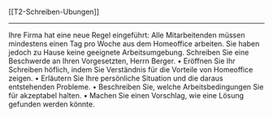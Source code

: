 [[T2-Schreiben-Ubungen]]

---

Ihre Firma hat eine neue Regel eingeführt: Alle Mitarbeitenden müssen mindestens einen Tag pro Woche aus dem Homeoffice arbeiten. Sie haben jedoch zu Hause keine geeignete Arbeitsumgebung. Schreiben Sie eine Beschwerde an Ihren Vorgesetzten, Herrn Berger.
	•	Eröffnen Sie Ihr Schreiben höflich, indem Sie Verständnis für die Vorteile von Homeoffice zeigen.
	•	Erläutern Sie Ihre persönliche Situation und die daraus entstehenden Probleme.
	•	Beschreiben Sie, welche Arbeitsbedingungen Sie für akzeptabel halten.
	•	Machen Sie einen Vorschlag, wie eine Lösung gefunden werden könnte.